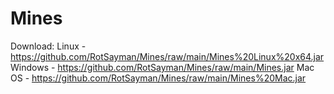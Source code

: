 # Mines

Download:
Linux - https://github.com/RotSayman/Mines/raw/main/Mines%20Linux%20x64.jar
Windows - https://github.com/RotSayman/Mines/raw/main/Mines.jar
Mac OS - https://github.com/RotSayman/Mines/raw/main/Mines%20Mac.jar
